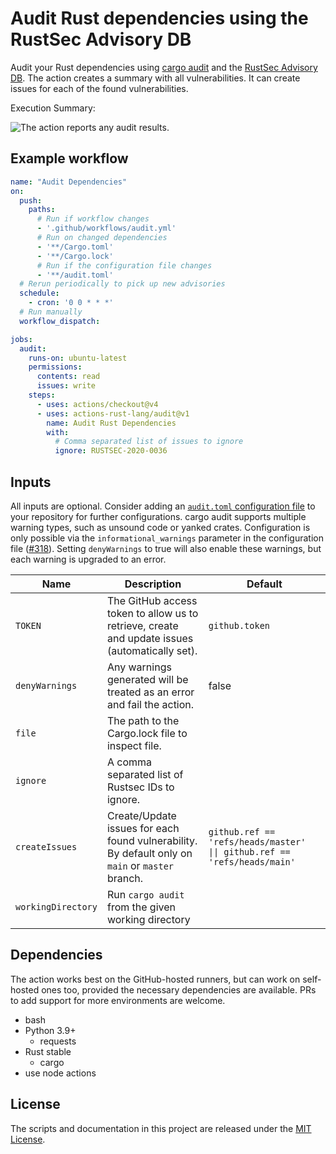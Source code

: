 # Audit Rust dependencies using the RustSec Advisory DB

Audit your Rust dependencies using [cargo audit] and the [RustSec Advisory DB]. The action creates a summary with all vulnerabilities. It can create issues for each of the found vulnerabilities.

Execution Summary:

![The action reports any audit results.](./imgs/audit-summary.png)

## Example workflow

```yaml
name: "Audit Dependencies"
on:
  push:
    paths:
      # Run if workflow changes
      - '.github/workflows/audit.yml'
      # Run on changed dependencies
      - '**/Cargo.toml'
      - '**/Cargo.lock'
      # Run if the configuration file changes
      - '**/audit.toml'
  # Rerun periodically to pick up new advisories
  schedule:
    - cron: '0 0 * * *'
  # Run manually
  workflow_dispatch:

jobs:
  audit:
    runs-on: ubuntu-latest
    permissions:
      contents: read
      issues: write
    steps:
      - uses: actions/checkout@v4
      - uses: actions-rust-lang/audit@v1
        name: Audit Rust Dependencies
        with:
          # Comma separated list of issues to ignore
          ignore: RUSTSEC-2020-0036
```

## Inputs

All inputs are optional.
Consider adding an [`audit.toml` configuration file] to your repository for further configurations.
cargo audit supports multiple warning types, such as unsound code or yanked crates.
Configuration is only possible via the `informational_warnings` parameter in the configuration file ([#318](https://github.com/rustsec/rustsec/issues/318)).
Setting `denyWarnings` to true will also enable these warnings, but each warning is upgraded to an error.

| Name               | Description                                                                                      | Default                                                                  |
| ------------------ | ------------------------------------------------------------------------------------------------ | ------------------------------------------------------------------------ |
| `TOKEN`            | The GitHub access token to allow us to retrieve, create and update issues (automatically set).   | `github.token`                                                           |
| `denyWarnings`     | Any warnings generated will be treated as an error and fail the action.                          | false                                                                    |
| `file`             | The path to the Cargo.lock file to inspect file.                                                 |                                                                          |
| `ignore`           | A comma separated list of Rustsec IDs to ignore.                                                 |                                                                          |
| `createIssues`     | Create/Update issues for each found vulnerability. By default only on `main` or `master` branch. | `github.ref == 'refs/heads/master' \|\| github.ref == 'refs/heads/main'` |
| `workingDirectory` | Run `cargo audit` from the given working directory                                               |                                                                          |

## Dependencies

The action works best on the GitHub-hosted runners, but can work on self-hosted ones too, provided the necessary dependencies are available.
PRs to add support for more environments are welcome.

* bash
* Python 3.9+
    * requests
* Rust stable
    * cargo
* use node actions

## License

The scripts and documentation in this project are released under the [MIT License].

[MIT License]: LICENSE
[cargo audit]: https://github.com/RustSec/rustsec/tree/main/cargo-audit
[RustSec Advisory DB]: https://rustsec.org/advisories/
[`audit.toml` configuration file]: https://github.com/rustsec/rustsec/blob/main/cargo-audit/audit.toml.example
